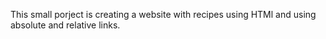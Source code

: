 This small porject is creating a website with recipes using HTMl and using absolute and relative links. 
